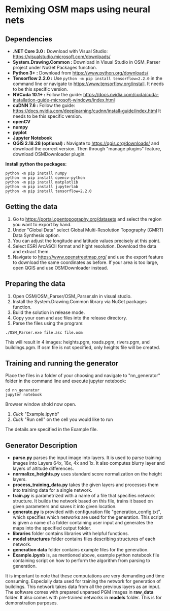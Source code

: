 # Remixing OSM maps using neural nets

## Dependencies

* **.NET Core 3.0 :** Download with Visual Studio: https://visualstudio.microsoft.com/downloads/
* **System.Drawing.Common :** Download in Visual Studio in OSM\_Parser project under NuGet Packages function. 
* **Python 3+ :** Download from https://www.python.org/downloads/
* **Tensorflow 2.2.0 :** Use `python -m pip install tensorflow=2.2.0` in the command line or navigate to https://www.tensorflow.org/install. It needs to be this specific version.
* **NVCuda 10.1+ :** Follow the guide: https://docs.nvidia.com/cuda/cuda-installation-guide-microsoft-windows/index.html
* **cuDNN 7.6 :** Follow the guide: https://docs.nvidia.com/deeplearning/cudnn/install-guide/index.html It needs to be this specific version.
* **openCV**
* **numpy**
* **pyplot**
* **Jupyter Notebook**
* **QGIS 2.18.28 (optional) :** Navigate to https://qgis.org/downloads/ and download the correct version. Then through "manage plugins" feature, download OSMDownloader plugin.

**Install python the packages:**
```
python -m pip install numpy
python -m pip install opencv-python
python -m pip install matplotlib
python -m pip install jupyterlab
python -m pip install tensorflow=2.2.0
```

## Getting the data
1. Go to https://portal.opentopography.org/datasets and select the region you want to export by hand.
2. Under "Global Data" select Global Multi-Resolution Topography (GMRT) Data Synthesis option.
3. You can adjust the longitude and latitude values precisely at this point.
4. Select ESRI ArcASCII format and hight resolution. Download the data and extract them.
5. Navigate to https://www.openstreetmap.org/ and use the export feature to download the same coordinates as before. If your area is too large, open QGIS and use OSMDownloader instead.

## Preparing the data
1. Open OSM/OSM\_Parser/OSM\_Parser.sln in visual studio.
2. Install the System.Drawing.Common library via NuGet packages function.
3. Build the solution in release mode.
4. Copy your osm and asc files into the release directory.
5. Parse the files using the program:
```
./OSM_Parser.exe file.asc file.osm
```
This will result in 4 images: heights.pgm, roads.pgm, rivers.pgm, and buildings.pgm. If osm file is not specified, only heights file will be created.

## Training and running the generator
Place the files in a folder of your choosing and navigate to "nn_generator" folder in the command line and execute jupyter notebook:
```
cd nn_generator
jupyter notebook
```
Browser window shold now open.  

1. *Click* "Example.ipynb"  
2. *Click* "Run cell" on the cell you would like to run  

The details are specified in the Example file.

## Generator Description
* **parse.py** parses the input image into layers. It is used to parse training images into Layers 64x, 16x, 4x and 1x. It also computes blurry layer and layers of altitude differences.
* **normalize\_heights.py** uses standard score normalization on the height layers.
* **process\_training\_data.py** takes the given layers and processes them into training data for a single network.
* **train.py** is parametrized with a name of a file that specifies network structure. It builds the network based on this file, trains it based on given parameters and saves it into given location.
* **generate.py** is provided with configuration file "generation\_config.txt", which specifies which networks are used for the generation. This script is given a name of a folder containing user input and generates the maps into the specified output folder.
* **libraries** folder contains libraries with helpful functions.
* **model structures** folder contains files describing structures of each network.
* **generation data** folder contains example files for the generation.
* **Example.ipynb** is, as mentioned above, example python notebook file containing script on how to perform the algorithm from parsing to generation.

It is important to note that these computations are very demanding and time consuming. Especially data used for training the network for generation of buildings. This network takes data from all the previous layers as an input.
The software comes with prepared unparsed PGM images in **raw\_data** folder. It also comes with pre-trained networks in **models** folder. This is for demonstration purposes.